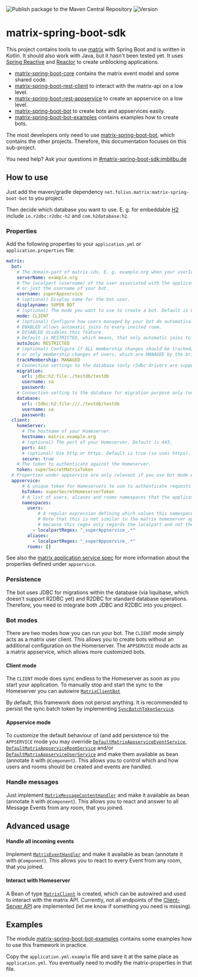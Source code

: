 ![Publish package to the Maven Central Repository](https://github.com/benkuly/matrix-spring-boot-sdk/workflows/Publish%20package%20to%20the%20Maven%20Central%20Repository/badge.svg)
![Version](https://maven-badges.herokuapp.com/maven-central/net.folivo/matrix-spring-boot-bot/badge.svg)

# matrix-spring-boot-sdk
This project contains tools to use [matrix](https://matrix.org/) with Spring Boot and is written in Kotlin.
It should also work with Java, but it hasn't been tested yet.
It uses [Spring Reactive](https://spring.io/reactive) and [Reactor](https://projectreactor.io/) to create unblocking applications.

* [matrix-spring-boot-core](./matrix-spring-boot-core) contains the matrix event model and some shared code.
* [matrix-spring-boot-rest-client](./matrix-spring-boot-rest-client) to interact with the matrix-api on a low level.
* [matrix-spring-boot-rest-appservice](./matrix-spring-boot-rest-appservice) to create an appservice on a low level.
* [matrix-spring-boot-bot](./matrix-spring-boot-bot) to create bots and appservices easily.
* [matrix-spring-boot-bot-examples](./matrix-spring-boot-bot-examples) contains examples how to create bots.

The most developers only need to use [matrix-spring-boot-bot](./matrix-spring-boot-bot), which contains the other projects. Therefore, this documentation focuses on this sub-project.

You need help? Ask your questions in [#matrix-spring-boot-sdk:imbitbu.de](https://matrix.to/#/#matrix-spring-boot-sdk:imbitbu.de)

## How to use
Just add the maven/gradle dependency `net.folivo.matrix:matrix-spring-boot-bot` to you project.

Then decide which database you want to use. E. g. for embeddable [H2](h2database.com) include `io.r2dbc:r2dbc-h2` and `com.h2database:h2`.
 
### Properties
 Add the following properties to your `application.yml` or `application.properties` file:

```yaml
matrix:
  bot:
    # The domain-part of matrix-ids. E. g. example.org when your userIds look like @unicorn:example.org
    serverName: example.org
    # The localpart (username) of the user associated with the application service
    # or just the username of your bot.
    username: superAppservice
    # (optional) Display name for the bot user.
    displayname: SUPER BOT
    # (optional) The mode you want to use to create a bot. Default is CLIENT. The other is APPSERVICE.
    mode: CLIENT
    # (optional) Configure how users managed by your bot do automatically join rooms.
    # ENABLED allows automatic joins to every invited room.
    # DISABLED disables this feature.
    # Default is RESTRICTED, which means, that only automatic joins to serverName are allowed.
    autoJoin: RESTRICTED
    # (optional) Configure if ALL membership changes should be tracked/saved with help of MatrixAppserviceRoomService 
    # or only membership changes of users, which are MANAGED by the bridge. Default is ALL (no tracking/saving).
    trackMembership: MANAGED
    # Connection settings to the database (only r2dbc drivers are supported)
    migration:
      url: jdbc:h2:file:./testdb/testdb
      username: sa
      password:
    # Connection setting to the database for migration purpose only (only jdbc drivers ar supported)
    database:
      url: r2dbc:h2:file:///./testdb/testdb
      username: sa
      password:
  client:
    homeServer:
      # The hostname of your Homeserver.
      hostname: matrix.example.org
      # (optional) The port of your Homeserver. Default is 443.
      port: 443
      # (optional) Use http or https. Default is true (so uses https).
      secure: true
    # The token to authenticate against the Homeserver.
    token: superSecretMatrixToken
  # Properties under appservice are only relevant if you use bot mode APPSERVICE.
  appservice:
      # A unique token for Homeservers to use to authenticate requests to application services.
      hsToken: superSecretHomeserverToken
      # A list of users, aliases and rooms namespaces that the application service controls.
      namespaces:
        users:
            # A regular expression defining which values this namespace includes.
            # Note that this is not similar to the matrix homeserver appservice config,
            # because this regex only regards the localpart and not the complete matrix id.
          - localpartRegex: "_superAppservice_.*"
        aliases:
          - localpartRegex: "_superAppservice_.*"
        rooms: []
```

See also the [matrix application service spec](https://matrix.org/docs/spec/application_service/r0.1.2#registration)
for more information about the properties defined under `appservice`.

### Persistence

The bot uses JDBC for migrations within the database (via liquibase, which doesn't support R2DBC yet) and R2DBC for standard database operations.
Therefore, you need to integrate both JDBC and R2DBC into you project. 

### Bot modes
There are two modes how you can run your bot. The `CLIENT` mode simply acts as a matrix user client.
This allows you to create bots without an additional configuration on the Homerserver.
The `APPSERVICE` mode acts as a matrix appservice, which allows more customized bots.

#### Client mode
The `CLIENT` mode does sync endless to the Homeserver as soon as you start your application.
To manually stop and start the sync to the Homeserver you can autowire [`MatrixClientBot`](./matrix-spring-boot-bot/src/main/kotlin/net/folivo/matrix/bot/client/MatrixClientBot.kt)

By default, this framework does not persist anything. It is recommended to persist the sync batch token by implementing [`SyncBatchTokenService`](./matrix-spring-boot-rest-client/src/main/kotlin/net/folivo/matrix/restclient/api/sync/SyncBatchTokenService.kt).

#### Appservice mode
To customize the default behaviour of (and add persistence to) the `APPSERVICE` mode you may override [`DefaultMatrixAppserviceEventService`](./matrix-spring-boot-bot/src/main/kotlin/net/folivo/matrix/bot/appservice/DefaultMatrixAppserviceEventService.kt),  [`DefaultMatrixAppserviceRoomService`](./matrix-spring-boot-bot/src/main/kotlin/net/folivo/matrix/bot/appservice/DefaultMatrixAppserviceRoomService.kt) and/or [`DefaultMatrixAppserviceUserService`](./matrix-spring-boot-bot/src/main/kotlin/net/folivo/matrix/bot/appservice/DefaultMatrixAppserviceUserService.kt) and make them available as bean (annotate it with `@Component`). This allows you to control which and how users and rooms should be created and events are handled.

### Handle messages
Just implement [`MatrixMessageContentHandler`](./matrix-spring-boot-bot/src/main/kotlin/net/folivo/matrix/bot/handler/MatrixMessageContentHandler.kt) and make it available as bean (annotate it with `@Component`).
This allows you to react and answer to all Message Events from any room, that you joined.

## Advanced usage

#### Handle all incoming events
Implement [`MatrixEventHandler`](./matrix-spring-boot-bot/src/main/kotlin/net/folivo/matrix/bot/handler/MatrixEventHandler.kt) and make it available as bean (annotate it with `@Component`).
This allows you to react to every Event from any room, that you joined.

#### Interact with Homeserver
A Bean of type [`MatrixClient`](./matrix-spring-boot-rest-client/src/main/kotlin/net/folivo/matrix/restclient/MatrixClient.kt) is created, which can be autowired and used to interact with the matrix API.
Currently, not all endpoints of the [Client-Server API](https://matrix.org/docs/spec/client_server/r0.6.0) are implemented (let me know if something you need is missing).

## Examples

The module [matrix-spring-boot-bot-examples](./matrix-spring-boot-bot-examples) contains some examples how to use this framework in practice.

Copy the `application.yml.example` file and save it at the same place as `application.yml`. You eventually need to modify the matrix-properties in that file.
